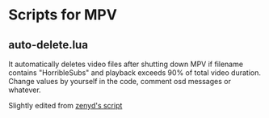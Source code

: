 # Scripts for MPV

## auto-delete.lua

It automatically deletes video files after shutting down MPV if filename contains "HorribleSubs" and playback exceeds 90% of total video duration.
Change values by yourself in the code, comment osd messages or whatever.

Slightly edited from [zenyd's script](https://github.com/zenyd/mpv-scripts)
